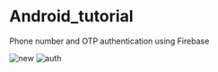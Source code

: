 # Android_tutorial
Phone number and OTP authentication using Firebase

![new](https://github.com/user-attachments/assets/bd491d76-35b9-4344-8e38-3315fbb14d2f)             ![auth](https://github.com/user-attachments/assets/15b8dd94-9ff0-49b9-859c-7039bff41baf)



